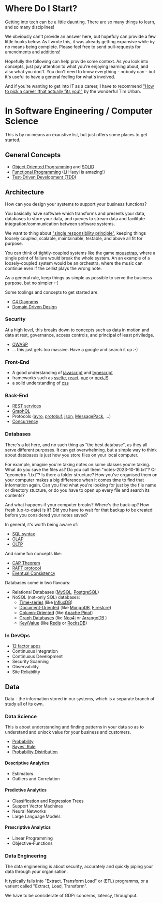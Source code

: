 # Where Do I Start?

Getting into tech can be a little daunting. There are so many things to learn, and so many disciplines!

We obviously can't provide an answer here, but hopefuly can provide a few little hooks below. As I wrote this, it was already getting expansive while by no means being complete. Please feel free to send pull-requests for amendments and additions!

Hopefully the following can help provide some context. As you look into concepts, just pay attention to what you're enjoying learning about, and also what you don't. You don't need to know everything - nobody can - but it's useful to have a general feeling for what's involved.

And if you're wanting to get into IT as a career, I have to recommend ["How to pick a career (that actually fits you)"](https://waitbutwhy.com/2018/04/picking-career.html) by the wonderful Tim Urban.

# In Software Engineering / Computer Science

This is by no means an exaustive list, but just offers some places to get started.

## General Concepts

 * [Object Oriented Programming](https://en.wikipedia.org/wiki/Object-oriented_programming) and [SOLID](https://en.wikipedia.org/wiki/SOLID)
 * [Functional Programming](https://www.lihaoyi.com/post/WhatsFunctionalProgrammingAllAbout.html) (Li Haoyi is amazing!)
 * [Test-Driven Development (TDD)](https://medium.com/@dees3g/a-guide-to-test-driven-development-tdd-with-real-world-examples-d92f7c801607)

## Architecture

How can you design your systems to support your business functions?

You basically have software which transforms and presents your data, databases to store your data, and queues to stream data and facilitate integration/communication between software systems.

We want to thing about ["single responsibility principle"](https://en.wikipedia.org/wiki/Single-responsibility_principle), keeping things loosely coupled, scalable, maintainable, testable, and above all fit for purpose.

You can think of tightly-coupled systems like the game [mousetrap](https://en.wikipedia.org/wiki/Mouse_Trap_(board_game)), where a single point of failure would break the whole system. An an example of a loosely-coupled system would be an orchestra, where the music can continue even if the cellist plays the wrong note.

As a general rule, keep things as simple as possible to serve the business purpose, but no simpler :-)

Some toolings and concepts to get started are:

 * [C4 Diagrams](https://c4model.com/)
 * [Domain Driven Design](https://en.wikipedia.org/wiki/Domain-driven_design)

### Security

At a high level, this breaks down to concepts such as data in motion and data at rest, governance, access controls, and principal of least priviledge.

* [OWASP](https://www.restapitutorial.com/)
* ... this just gets too massive. Have a google and search it up :-)


### Front-End

 * A good understanding of [javascript](https://github.com/kindservices/awesome-typescript) and [typescript](https://github.com/kindservices/awesome-typescript)
 * frameworks such as [svelte](https://svelte.dev/), [react](https://react.dev/), [vue](https://vuejs.org/) or [nextJS](https://nextjs.org/)
 * a solid understanding of [css](https://github.com/kindservices/awesome-css)


### Back-End

 * [REST services](https://www.restapitutorial.com/)
 * [GraphQL](https://graphql.org/)
 * Protocols ([avro](https://avro.apache.org/), [protobuf](https://protobuf.dev/), [json](https://developer.mozilla.org/en-US/docs/Learn/JavaScript/Objects/JSON), [MessagePack](https://msgpack.org/index.html), ...)
 * [Concurrency](https://typelevel.org/cats-effect/docs/2.x/concurrency/basics)

### Databases

There's a lot here, and no such thing as "the best database", as they all serve different purposes. It can get overwhelming, but a simple way to think about databases is just how you store files on your local computer.

For example, imagine you're taking notes on some classes you're taking. What do you save the files as?
Do you call them "notes-2023-10-16.txt"? Or "geometry-1.txt"? Is there a folder structure?
How you've organised them on your computer makes a big difference when it comes time to find that information again. Can you find what you're looking for just by the file name or directory stucture, or do you have to open up every file and search its contents?

And what happens if your computer breaks? Where's the back-up? How fresh (up-to-date) is it? Did you have to wait for that backup to be created before you considered your notes saved?

In general, it's worth being aware of:
 * [SQL syntax](https://en.wikipedia.org/wiki/SQL_syntax)
 * [OLAP](https://en.wikipedia.org/wiki/Online_analytical_processing)
 * [OLTP](https://en.wikipedia.org/wiki/Online_transaction_processing)



And some fun concepts like:
 * [CAP Theorem](https://en.wikipedia.org/wiki/CAP_theorem)
 * [RAFT protocol](https://raft.github.io/)
 * [Eventual Consistency](https://en.wikipedia.org/wiki/Eventual_consistency)


Databases come in two flavours:
 * Relational Databases ([MySQL](https://www.mysql.com/), [PostgreSQL](https://www.postgresql.org/))
 * NoSQL (not-only SQL) databases:
    * [Time-series](https://en.wikipedia.org/wiki/Time_series_database) (like [InfluxDB](https://www.influxdata.com/))
    * [Document-Oriented](https://en.wikipedia.org/wiki/Document-oriented_database) (like [MongoDB](https://www.mongodb.com/), [Firestore](https://firebase.google.com/docs/firestore))
    * [Column-Oriented](https://en.wikipedia.org/wiki/Column-oriented_DBMS) (like [Apache Pinot](https://pinot.apache.org/))
    * [Graph Databases](https://en.wikipedia.org/wiki/Graph_database) (lke [Neo4j](https://neo4j.com/) or [ArrangoDB](https://arangodb.com/) )
    * [Key/Value](https://en.wikipedia.org/wiki/Key%E2%80%93value_database) (like [Redis](https://redis.com/) or [RocksDB](https://en.wikipedia.org/wiki/RocksDB))

### In DevOps
 
 * [12 factor apps](https://12factor.net/)
 * Continuous Integration
 * Continuous Development
 * Security Scanning
 * Observability
 * Site Reliability

## Data

Data - the information stored in our systems, which is a separate branch of study all of its own.

### Data Science

This is about understanding and finding patterns in your data so as to understand and unlock value for your business and customers.

 * [Probability]()
 * [Bayes' Rule]()
 * [Probability Distribution]()

#### Descriptive Analytics
 * Estimators
 * Outliers and Correlation

#### Predictive Analytics
 * Classification and Regression Trees
 * Support Vector Machines
 * Neural Networks
 * Large Language Models

#### Prescriptive Analytics
 * Linear Programming
 * Objective-Functions

### Data Engineering

The data engineering is about security, accurately and quickly piping your data through your organisation.

It typically falls into "Extract, Transform Load" or (ETL) programms, or a varient called "Extract, Load, Transform".

We have to be considerate of GDPr concerns, latency, throughput.
